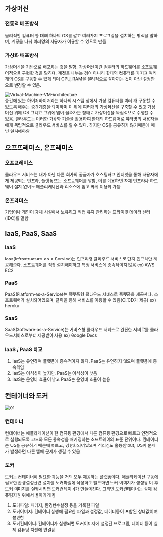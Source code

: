 ## 가상머신

### 전통적 베포방식

물리적인 컴퓨터 한 대에 하나의 OS를 깔고 여러가지 프로그램을 설치하는 방식을 말하며, 계정을 나눠 여러명의 사용자가 이용할 수 있도록 만듬

### 가상화 배포방식

가상머신을 기반으로 배포하는 것을 말함. 가상머신이란 컴퓨터의 하드웨어를 소프트웨어적으로 구현한 것을 말하며, 계정을 나누는 것이 아니라 한대의 컴퓨터를 가지고 여러개의 OS를 구동할 수 있게 되며 CPU, RAM을 물리적으로 갈아끼는 것이 아닌 설정만으로 변경할 수 있음.

![Virtual-Machine-VM-Architecture](https://github.com/pjaehyun/TIL/assets/56579736/bdd8a3e3-8be1-45a5-855c-87a0cfb8f131) <Br>
중간에 있는 하이퍼바이저라는 하나의 시스템 상에서 가상 컴퓨터를 여러 개 구동할 수 있도록 해주는 중간계층을 의미하며 이 위에 여러개의 가상머신을 구축할 수 있고 가상머신 위에 OS 그리고 그위에 앱이 올라가는 형태로 가상머신을 독립적으로 수행할 수 있음. 클라우드는 이러한 가상화 기술을 활용하여 한대의 하드웨어로 여러명의 사용자들에게 독립적으로 클라우드 서비스를 할 수 있다. 하지만 OS를 공유하지 않기때문에 매번 설치해야함

## 오프프레미스, 온프레미스

### 오프프레미스

클라우드 서비스는 내가 아닌 다른 회사의 공급자가 호스팅하고 인터넷을 통해 사용자에게 제공되는 인프라, 플랫폼 또는 소프트웨어를 말함, 이를 이용하면 자체 인프라나 하드웨어 설치 없이도 애플리케이션과 리소스에 쉽고 싸게 이용이 가능

### 온프레미스

기업이나 개인이 자체 시설에서 보유하고 직접 유지 관리하는 프라이빗 데이터 센터(IDC)를 말함

## IaaS, PaaS, SaaS

### IaaS

Iaas(Infrastructure-as-a-Service)는 인프라형 클라우드 서비스로 단지 인프라만 제공해준다. 소프트웨어를 직접 설치해야하고 특정 서비스에 종속적이지 않음
ex) AWS EC2

### PaaS

PaaS(Platform-as-a-Service)는 플랫폼형 클라우드 서비스로 플랫폼을 제공한다. 소프트웨어가 설치되어있으며, 클릭을 통해 서비스를 이용할 수 있음(CI/CD가 제공)
ex) heroku

### SaaS

SaaS(Software-as-a-Service)는 서비스형 클라우드 서비스로 완전한 서비르를 클라우드서비스로부터 제공받아 사용
ex) Google Docs

### IaaS / PaaS 비교

1. IaaS는 유연하며 플랫폼에 종속적이지 않다. PaaS는 유연하지 않으며 플랫폼에 종속적임
2. IaaS는 이식성이 높지만, PaaS는 이식성이 낮음
3. IaaS는 운영비 효율이 낮고 PaaS는 운영비 효율이 높음

## 컨테이너와 도커

![01](https://github.com/pjaehyun/TIL/assets/56579736/726f75e3-bedc-4909-a44f-c1edb8d4b5e6)

### 컨테이너

컨테이너는 애플리케이션이 한 컴퓨팅 환경에서 다른 컴퓨팅 환경으로 빠르고 안정적으로 실행되도록 코드와 모든 종속성을 패키징하는 소프트웨어의 표준 단위이다.
컨테이너는 OS를 공유하기 때문에 빠르고, 경량화되어있으며 격리성도 훌륭함 but, OS에 문제가 발생하면 다른 앱에 문제가 생길 수 있음

### 도커

도커는 컨테이너에 필요한 기능을 거의 모두 제공하는 플랫폼이다. 애플리케이션 구동에 필요한 환경설정관련 절차를 도커파일에 작성하고 빌드하면 도커 이미지가 생성됨 이 후 도커 이미지를 실행시키면 도커컨테이너가 만들어진다. 그러면 도커컨테이너는 실제 컴퓨팅자원 위에서 돌아가게 됨

1. 도커파일: 패키지, 환경변수설정 등을 기록한 파일
2. 도커이미지: 컨테이너 실행에 필요한 파일과 설정값, 데이터등이 포함된 상태값이며 불변함
3. 도커컨테이너: 컨테이너가 실행되면 도커이미지에 설정된 프로그램, 데이터 등이 실제 컴퓨팅 자원에 연결됨
